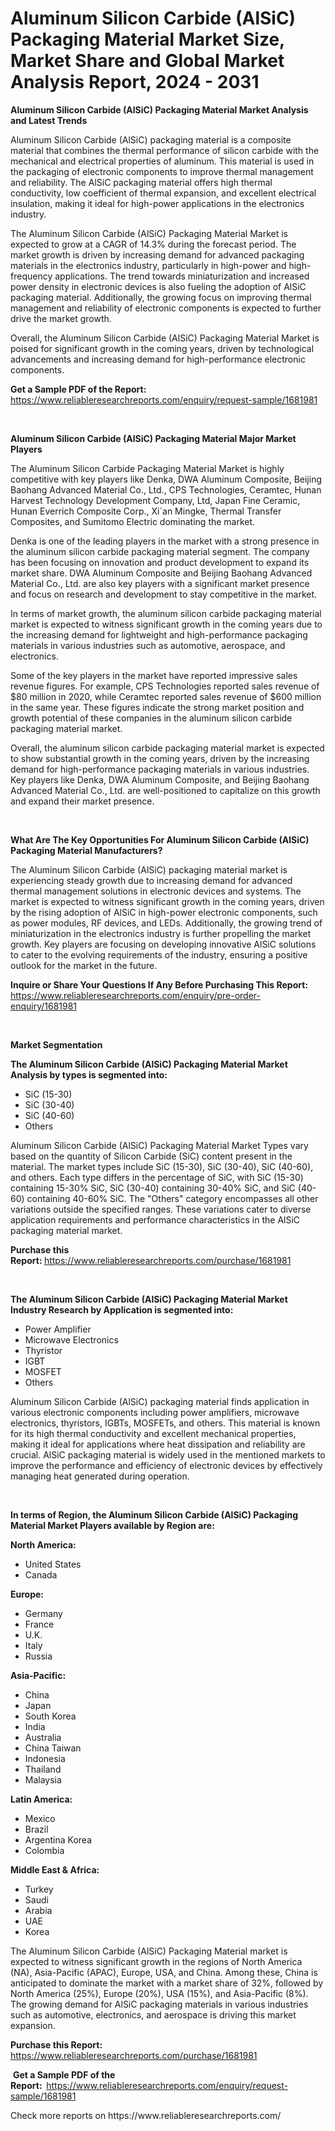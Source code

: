 <p><h1>Aluminum Silicon Carbide (AlSiC) Packaging Material Market Size, Market Share and Global Market Analysis Report, 2024 - 2031</h1></p><p><strong>Aluminum Silicon Carbide (AlSiC) Packaging Material Market Analysis and Latest Trends</strong></p>
<p><p>Aluminum Silicon Carbide (AlSiC) packaging material is a composite material that combines the thermal performance of silicon carbide with the mechanical and electrical properties of aluminum. This material is used in the packaging of electronic components to improve thermal management and reliability. The AlSiC packaging material offers high thermal conductivity, low coefficient of thermal expansion, and excellent electrical insulation, making it ideal for high-power applications in the electronics industry.</p><p>The Aluminum Silicon Carbide (AlSiC) Packaging Material Market is expected to grow at a CAGR of 14.3% during the forecast period. The market growth is driven by increasing demand for advanced packaging materials in the electronics industry, particularly in high-power and high-frequency applications. The trend towards miniaturization and increased power density in electronic devices is also fueling the adoption of AlSiC packaging material. Additionally, the growing focus on improving thermal management and reliability of electronic components is expected to further drive the market growth.</p><p>Overall, the Aluminum Silicon Carbide (AlSiC) Packaging Material Market is poised for significant growth in the coming years, driven by technological advancements and increasing demand for high-performance electronic components.</p></p>
<p><strong>Get a Sample PDF of the Report:&nbsp;</strong> <a href="https://www.reliableresearchreports.com/enquiry/request-sample/1681981">https://www.reliableresearchreports.com/enquiry/request-sample/1681981</a></p>
<p>&nbsp;</p>
<p><strong>Aluminum Silicon Carbide (AlSiC) Packaging Material Major Market Players</strong></p>
<p><p>The Aluminum Silicon Carbide Packaging Material Market is highly competitive with key players like Denka, DWA Aluminum Composite, Beijing Baohang Advanced Material Co., Ltd., CPS Technologies, Ceramtec, Hunan Harvest Technology Development Company, Ltd, Japan Fine Ceramic, Hunan Everrich Composite Corp., Xi`an Mingke, Thermal Transfer Composites, and Sumitomo Electric dominating the market.</p><p>Denka is one of the leading players in the market with a strong presence in the aluminum silicon carbide packaging material segment. The company has been focusing on innovation and product development to expand its market share. DWA Aluminum Composite and Beijing Baohang Advanced Material Co., Ltd. are also key players with a significant market presence and focus on research and development to stay competitive in the market.</p><p>In terms of market growth, the aluminum silicon carbide packaging material market is expected to witness significant growth in the coming years due to the increasing demand for lightweight and high-performance packaging materials in various industries such as automotive, aerospace, and electronics.</p><p>Some of the key players in the market have reported impressive sales revenue figures. For example, CPS Technologies reported sales revenue of $80 million in 2020, while Ceramtec reported sales revenue of $600 million in the same year. These figures indicate the strong market position and growth potential of these companies in the aluminum silicon carbide packaging material market.</p><p>Overall, the aluminum silicon carbide packaging material market is expected to show substantial growth in the coming years, driven by the increasing demand for high-performance packaging materials in various industries. Key players like Denka, DWA Aluminum Composite, and Beijing Baohang Advanced Material Co., Ltd. are well-positioned to capitalize on this growth and expand their market presence.</p></p>
<p>&nbsp;</p>
<p><strong>What Are The Key Opportunities For Aluminum Silicon Carbide (AlSiC) Packaging Material Manufacturers?</strong></p>
<p><p>The Aluminum Silicon Carbide (AlSiC) packaging material market is experiencing steady growth due to increasing demand for advanced thermal management solutions in electronic devices and systems. The market is expected to witness significant growth in the coming years, driven by the rising adoption of AlSiC in high-power electronic components, such as power modules, RF devices, and LEDs. Additionally, the growing trend of miniaturization in the electronics industry is further propelling the market growth. Key players are focusing on developing innovative AlSiC solutions to cater to the evolving requirements of the industry, ensuring a positive outlook for the market in the future.</p></p>
<p><strong>Inquire or Share Your Questions If Any Before Purchasing This Report:</strong> <a href="https://www.reliableresearchreports.com/enquiry/pre-order-enquiry/1681981">https://www.reliableresearchreports.com/enquiry/pre-order-enquiry/1681981</a></p>
<p>&nbsp;</p>
<p><strong>Market Segmentation</strong></p>
<p><strong>The Aluminum Silicon Carbide (AlSiC) Packaging Material Market Analysis by types is segmented into:</strong></p>
<p><ul><li>SiC (15-30)</li><li>SiC (30-40)</li><li>SiC (40-60)</li><li>Others</li></ul></p>
<p><p>Aluminum Silicon Carbide (AlSiC) Packaging Material Market Types vary based on the quantity of Silicon Carbide (SiC) content present in the material. The market types include SiC (15-30), SiC (30-40), SiC (40-60), and others. Each type differs in the percentage of SiC, with SiC (15-30) containing 15-30% SiC, SiC (30-40) containing 30-40% SiC, and SiC (40-60) containing 40-60% SiC. The "Others" category encompasses all other variations outside the specified ranges. These variations cater to diverse application requirements and performance characteristics in the AlSiC packaging material market.</p></p>
<p><strong>Purchase this Report:&nbsp;</strong><a href="https://www.reliableresearchreports.com/purchase/1681981">https://www.reliableresearchreports.com/purchase/1681981</a></p>
<p>&nbsp;</p>
<p><strong>The Aluminum Silicon Carbide (AlSiC) Packaging Material Market Industry Research by Application is segmented into:</strong></p>
<p><ul><li>Power Amplifier</li><li>Microwave Electronics</li><li>Thyristor</li><li>IGBT</li><li>MOSFET</li><li>Others</li></ul></p>
<p><p>Aluminum Silicon Carbide (AlSiC) packaging material finds application in various electronic components including power amplifiers, microwave electronics, thyristors, IGBTs, MOSFETs, and others. This material is known for its high thermal conductivity and excellent mechanical properties, making it ideal for applications where heat dissipation and reliability are crucial. AlSiC packaging material is widely used in the mentioned markets to improve the performance and efficiency of electronic devices by effectively managing heat generated during operation.</p></p>
<p>&nbsp;</p>
<p><strong>In terms of Region, the Aluminum Silicon Carbide (AlSiC) Packaging Material Market Players available by Region are:</strong></p>
<p>
    <p> <strong> North America: </strong>
        <ul>
            <li>United States</li>
            <li>Canada</li>
        </ul>
        </p> 
    <p> <strong> Europe: </strong>
        <ul>
            <li>Germany</li>
            <li>France</li>
            <li>U.K.</li>
            <li>Italy</li>
            <li>Russia</li>
        </ul>
        </p> 
    <p> <strong> Asia-Pacific: </strong>
        <ul>
            <li>China</li>
            <li>Japan</li>
            <li>South Korea</li>
            <li>India</li>
            <li>Australia</li>
            <li>China Taiwan</li>
            <li>Indonesia</li>
            <li>Thailand</li>
            <li>Malaysia</li>
        </ul>
        </p> 
    <p> <strong> Latin America: </strong>
        <ul>
            <li>Mexico</li>
            <li>Brazil</li>
            <li>Argentina Korea</li>
            <li>Colombia</li>
        </ul>
        </p> 
    <p> <strong> Middle East & Africa: </strong>
        <ul>
            <li>Turkey</li>
            <li>Saudi</li>
            <li>Arabia</li>
            <li>UAE</li>
            <li>Korea</li>
        </ul>
    </p>
    </p>
<p><p>The Aluminum Silicon Carbide (AlSiC) Packaging Material market is expected to witness significant growth in the regions of North America (NA), Asia-Pacific (APAC), Europe, USA, and China. Among these, China is anticipated to dominate the market with a market share of 32%, followed by North America (25%), Europe (20%), USA (15%), and Asia-Pacific (8%). The growing demand for AlSiC packaging materials in various industries such as automotive, electronics, and aerospace is driving this market expansion.</p></p>
<p><strong>Purchase this Report: </strong><a href="https://www.reliableresearchreports.com/purchase/1681981">https://www.reliableresearchreports.com/purchase/1681981</a></p>
<p>&nbsp;<strong>Get a Sample PDF of the Report:&nbsp;&nbsp;</strong><a href="https://www.reliableresearchreports.com/enquiry/request-sample/1681981">https://www.reliableresearchreports.com/enquiry/request-sample/1681981</a></p>
<p><strong></strong></p>
<p>Check more reports on https://www.reliableresearchreports.com/</p>
